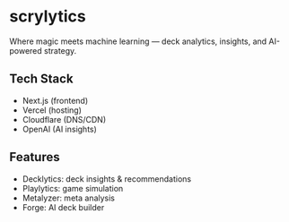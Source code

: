 # scrylytics
Where magic meets machine learning — deck analytics, insights, and AI-powered strategy.

## Tech Stack
- Next.js (frontend)
- Vercel (hosting)
- Cloudflare (DNS/CDN)
- OpenAI (AI insights)

## Features
- Decklytics: deck insights & recommendations
- Playlytics: game simulation
- Metalyzer: meta analysis
- Forge: AI deck builder
